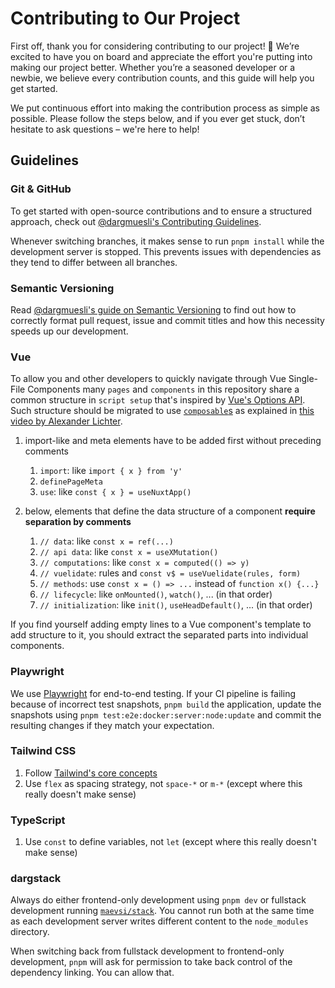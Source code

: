 # Contributing to Our Project

First off, thank you for considering contributing to our project! 🎉 We’re excited to have you on board and appreciate the effort you're putting into making our project better. Whether you’re a seasoned developer or a newbie, we believe every contribution counts, and this guide will help you get started.

We put continuous effort into making the contribution process as simple as possible. Please follow the steps below, and if you ever get stuck, don’t hesitate to ask questions – we're here to help!


## Guidelines

### Git & GitHub

To get started with open-source contributions and to ensure a structured approach, check out [@dargmuesli's Contributing Guidelines](https://gist.github.com/dargmuesli/430b7d902a22df02d88d1969a22a81b5#contribution-workflow).

Whenever switching branches, it makes sense to run `pnpm install` while the development server is stopped. This prevents issues with dependencies as they tend to differ between all branches.

### Semantic Versioning

Read [@dargmuesli's guide on Semantic Versioning](https://gist.github.com/dargmuesli/430b7d902a22df02d88d1969a22a81b5#file-semantic-versioning-md) to find out how to correctly format pull request, issue and commit titles and how this necessity speeds up our development.

### Vue

To allow you and other developers to quickly navigate through Vue Single-File Components many `pages` and `components` in this repository share a common structure in `script setup` that's inspired by [Vue's Options API](https://vueschool.io/articles/vuejs-tutorials/options-api-vs-composition-api/).
Such structure should be migrated to use [`composable`s](https://nuxt.com/docs/guide/directory-structure/composables) as explained in [this video by Alexander Lichter](https://www.youtube.com/watch?v=iKaDFAxzJyw).

1. import-like and meta elements have to be added first without preceding comments
    1. `import`: like `import { x } from 'y'`
    1. `definePageMeta`
    1. `use`: like `const { x } = useNuxtApp()`

1. below, elements that define the data structure of a component **require separation by comments**
    1. `// data`: like `const x = ref(...)`
    1. `// api data`: like `const x = useXMutation()`
    1. `// computations`: like `const x = computed(() => y)`
    1. `// vuelidate`: rules and `const v$ = useVuelidate(rules, form)`
    1. `// methods`: use `const x = () => ...` instead of `function x() {...}`
    1. `// lifecycle`: like `onMounted()`, `watch()`, ... (in that order)
    1. `// initialization`: like `init()`, `useHeadDefault()`, ... (in that order)

If you find yourself adding empty lines to a Vue component's template to add structure to it, you should extract the separated parts into individual components.

### Playwright

We use [Playwright](https://playwright.dev/docs/intro) for end-to-end testing.
If your CI pipeline is failing because of incorrect test snapshots, `pnpm build` the application, update the snapshots using `pnpm test:e2e:docker:server:node:update` and commit the resulting changes if they match your expectation.

### Tailwind CSS

1. Follow [Tailwind's core concepts](https://tailwindcss.com/docs)
1. Use `flex` as spacing strategy, not `space-*` or `m-*` (except where this really doesn't make sense)

### TypeScript

1. Use `const` to define variables, not `let` (except where this really doesn't make sense)

### dargstack

Always do either frontend-only development using `pnpm dev` or fullstack development running [`maevsi/stack`](https://github.com/maevsi/stack).
You cannot run both at the same time as each development server writes different content to the `node_modules` directory.

When switching back from fullstack development to frontend-only development, `pnpm` will ask for permission to take back control of the dependency linking.
You can allow that.
